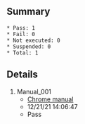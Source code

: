 ## Summary
	* Pass: 1
	* Fail: 0
	* Not executed: 0
	* Suspended: 0
	* Total: 1
## Details
1. Manual\_001
	* [Chrome manual ](..%2FTests%2FWindows%2Fmanual%2FChromeManualTest.MD)
	* 12/21/21 14:06:47
	* Pass
